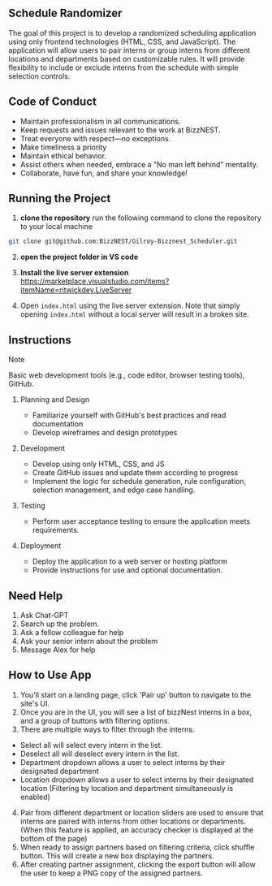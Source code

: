 ## Schedule Randomizer
The goal of this project is to develop a randomized scheduling application using only frontend technologies (HTML, CSS, and JavaScript). The application will allow users to pair interns or group interns from different locations and departments based on customizable rules. It will provide flexibility to include or exclude interns from the schedule with simple selection controls.

 ## Code of Conduct

* Maintain professionalism in all communications.
* Keep requests and issues relevant to the work at BizzNEST.
* Treat everyone with respect—no exceptions.
* Make timeliness a priority
* Maintain ethical behavior.
* Assist others when needed, embrace a "No man left behind" mentality.
* Collaborate, have fun, and share your knowledge!


## Running the Project
1. **clone the repository** run the following command to clone the repository to your local machine
```sh
git clone git@github.com:BizzNEST/Gilroy-Bizznest_Scheduler.git
```
2. **open the project folder in VS code**

3. **Install the live server extension** https://marketplace.visualstudio.com/items?itemName=ritwickdey.LiveServer
4. Open `index.html` using the live server extension.  Note that simply opening `index.html` without a local server will result in a broken site.

## Instructions
> [!NOTE]
> Basic web development tools (e.g., code editor, browser testing tools), GitHub.

1. Planning and Design
    - Familiarize yourself with GitHub's best practices and read documentation
    - Develop wireframes and design prototypes

2. Development
    - Develop using only HTML, CSS, and JS
    - Create GitHub issues and update them according to progress
    - Implement the logic for schedule generation, rule configuration, selection management, and edge case handling.

3. Testing
    - Perform user acceptance testing to ensure the application meets requirements.

4. Deployment
    - Deploy the application to a web server or hosting platform
    - Provide instructions for use and optional documentation.

## Need Help
1. Ask Chat-GPT
2. Search up the problem.
3. Ask a fellow colleague for help
4. Ask your senior intern about the problem
5. Message Alex for help


## How to Use App
1. You'll start on a landing page, click 'Pair up' button to navigate to the site's UI.
2. Once you are in the UI, you will see a list of bizzNest interns in a box, and a group of buttons with filtering options.
3. There are multiple ways to filter through the interns.
 * Select all will select every intern in the list.
 * Deselect all will deselect every intern in the list.
 * Department dropdown allows a user to select interns by their designated department
 * Location dropdown allows a user to select interns by their designated location
 (Filtering by location and department simultaneously is enabled)
 4. Pair from different department or location sliders are used to ensure that interns are paired with interns from other locations or departments. (When this feature is applied, an accuracy checker is displayed at the bottom of the page)
5. When ready to assign partners based on filtering criteria, click shuffle button. This will create a new box displaying the partners.
6. After creating partner assignment, clicking the export button will allow the user to keep a PNG copy of the assigned partners.


